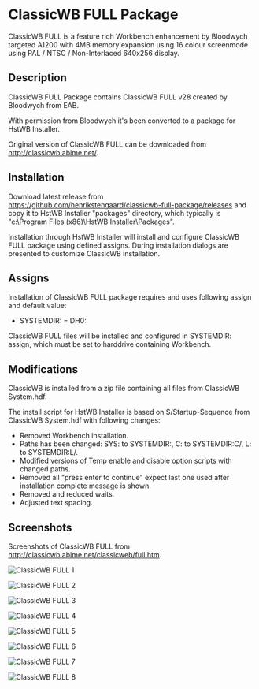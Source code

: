 # ClassicWB FULL Package

ClassicWB FULL is a feature rich Workbench enhancement by Bloodwych targeted A1200 with 4MB memory expansion using 16 colour screenmode using PAL / NTSC / Non-Interlaced 640x256 display.

## Description

ClassicWB FULL Package contains ClassicWB FULL v28 created by Bloodwych from EAB.

With permission from Bloodwych it's been converted to a package for HstWB Installer.

Original version of ClassicWB FULL can be downloaded from http://classicwb.abime.net/.

## Installation

Download latest release from https://github.com/henrikstengaard/classicwb-full-package/releases and copy it to HstWB Installer "packages" directory, which typically is "c:\Program Files (x86)\HstWB Installer\Packages".

Installation through HstWB Installer will install and configure ClassicWB FULL package using defined assigns.
During installation dialogs are presented to customize ClassicWB installation.

## Assigns

Installation of ClassicWB FULL package requires and uses following assign and default value:

- SYSTEMDIR: = DH0:

ClassicWB FULL files will be installed and configured in SYSTEMDIR: assign, which must be set to harddrive containing Workbench.

## Modifications

ClassicWB is installed from a zip file containing all files from ClassicWB System.hdf.

The install script for HstWB Installer is based on S/Startup-Sequence from ClassicWB System.hdf with following changes:

- Removed Workbench installation.
- Paths has been changed: SYS: to SYSTEMDIR:, C: to SYSTEMDIR:C/, L: to SYSTEMDIR:L/.
- Modified versions of Temp enable and disable option scripts with changed paths.
- Removed all "press enter to continue" expect last one used after installation complete message is shown.
- Removed and reduced waits.
- Adjusted text spacing.

## Screenshots

Screenshots of ClassicWB FULL from http://classicwb.abime.net/classicweb/full.htm.

![ClassicWB FULL 1](screenshots/classicwb_full1.png?raw=true)

![ClassicWB FULL 2](screenshots/classicwb_full2.png?raw=true)

![ClassicWB FULL 3](screenshots/classicwb_full3.png?raw=true)

![ClassicWB FULL 4](screenshots/classicwb_full4.png?raw=true)

![ClassicWB FULL 5](screenshots/classicwb_full5.png?raw=true)

![ClassicWB FULL 6](screenshots/classicwb_full6.png?raw=true)

![ClassicWB FULL 7](screenshots/classicwb_full7.png?raw=true)

![ClassicWB FULL 8](screenshots/classicwb_full8.png?raw=true)
